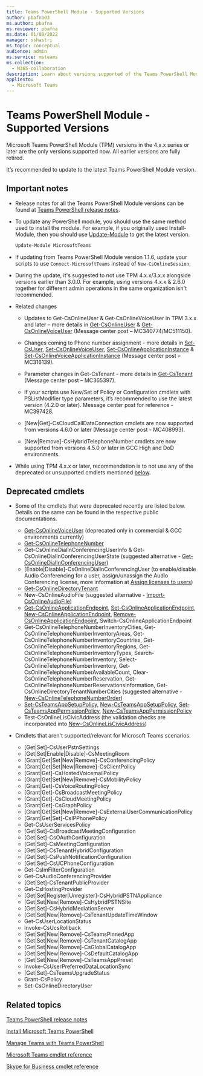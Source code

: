 ```yaml
---
title: Teams PowerShell Module - Supported Versions
author: pbafna03
ms.author: pbafna
ms.reviewer: pbafna
ms.date: 01/08/2022
manager: sshastri
ms.topic: conceptual
audience: admin
ms.service: msteams
ms.collection:
  - M365-collaboration
description: Learn about versions supported of the Teams PowerShell Module, used for administration of Microsoft Teams.
appliesto:
  - Microsoft Teams
---
```


# Teams PowerShell Module - Supported Versions

Microsoft Teams PowerShell Module (TPM) versions in the 4.x.x series or later are the only versions supported now. All earlier versions are fully retired. 

It’s recommended to update to the latest Teams PowerShell Module version.


## Important notes

- Release notes for all the Teams PowerShell Module versions can be found at [Teams PowerShell release notes](teams-powershell-release-notes.md).

- To update any PowerShell module, you should use the same method used to install the module. For example, if you originally used Install-Module, then you should use [Update-Module](/powershell/module/powershellget/update-module) to get the latest version.

  ```powershell
  Update-Module MicrosoftTeams
  ```

- If updating from Teams PowerShell Module version 1.1.6, update your scripts to use `Connect-MicrosoftTeams` instead of `New-CsOnlineSession`.

- During the update, it's suggested to not use TPM 4.x.x/3.x.x alongside versions earlier than 3.0.0. For example, using versions 4.x.x & 2.6.0 together for different admin operations in the same organization isn't recommended.

- Related changes
  - Updates to Get-CsOnlineUser & Get-CsOnlineVoiceUser in TPM 3.x.x and later – more details in [Get-CsOnlineUser](/powershell/module/skype/get-csonlineuser) & [Get-CsOnlineVoiceUser](/powershell/module/skype/get-csonlinevoiceuser) (Message center post – MC340774/MC511150).

  - Changes coming to Phone number assignment - more details in [Set-CsUser](/powershell/module/skype/set-csuser), [Set-CsOnlineVoiceUser](/powershell/module/skype/set-csonlinevoiceuser), [Set-CsOnlineApplicationInstance](/powershell/module/skype/set-csonlineapplicationinstance) & [Set-CsOnlineVoiceApplicationInstance](/powershell/module/skype/set-csonlinevoiceapplicationinstance) (Message center post – MC316139).

  - Parameter changes in Get-CsTenant - more details in [Get-CsTenant](/powershell/module/skype/get-cstenant) (Message center post – MC365397).
  
  - If your scripts use New/Set of Policy or Configuration cmdlets with PSListModifier type parameters, it’s recommended to use the latest version (4.2.0 or later). Message center post for reference - MC397428.

  - [New|Get]-CsCloudCallDataConnection cmdlets are now supported from versions 4.6.0 or later (Message center post - MC408993).
  
  - [New|Remove]-CsHybridTelephoneNumber cmdlets are now supported from versions 4.5.0 or later in GCC High and DoD environments.


- While using TPM 4.x.x or later, recommendation is to not use any of the deprecated or unsupported cmdlets mentioned [below](#deprecated-cmdlets).

## Deprecated cmdlets

- Some of the cmdlets that were deprecated recently are listed below. Details on the same can be found in the respective public documentations.
  - [Get-CsOnlineVoiceUser](/powershell/module/skype/get-csonlinevoiceuser) (deprecated only in commercial & GCC environments currently)
  - [Get-CsOnlineTelephoneNumber](/powershell/module/skype/get-csonlinetelephonenumber)
  - Get-CsOnlineDialInConferencingUserInfo & Get-CsOnlineDialInConferencingUserState (suggested alternative - [Get-CsOnlineDialInConferencingUser](/powershell/module/teams/get-csonlinedialinconferencinguser))
  - [Enable|Disable]-CsOnlineDialInConferencingUser (to enable/disable Audio Conferencing for a user, assign/unassign the Audio Conferencing license, more information at [Assign licenses to users](/microsoft-365/admin/manage/assign-licenses-to-users))
  - [Get-CsOnlineDirectoryTenant](/powershell/module/skype/get-csonlinedirectorytenant)
  - New-CsOnlineAudioFile (suggested alternative - [Import-CsOnlineAudioFile](/powershell/module/teams/import-csonlineaudiofile))
  - [Get-CsOnlineApplicationEndpoint](/powershell/module/skype/get-csonlineapplicationendpoint), [Set-CsOnlineApplicationEndpoint](/powershell/module/skype/set-csonlineapplicationendpoint), [New-CsOnlineApplicationEndpoint](/powershell/module/skype/new-csonlineapplicationendpoint), [Remove-CsOnlineApplicationEndpoint](/powershell/module/skype/remove-csonlineapplicationendpoint), Switch-CsOnlineApplicationEndpoint
  - Get-CsOnlineTelephoneNumberInventoryCities, Get-CsOnlineTelephoneNumberInventoryAreas, Get-CsOnlineTelephoneNumberInventoryCountries, Get-CsOnlineTelephoneNumberInventoryRegions, Get-CsOnlineTelephoneNumberInventoryTypes, Search-CsOnlineTelephoneNumberInventory, Select-CsOnlineTelephoneNumberInventory, Get-CsOnlineTelephoneNumberAvailableCount, Clear-CsOnlineTelephoneNumberReservation, Get-CsOnlineTelephoneNumberReservationsInformation, Get-CsOnlineDirectoryTenantNumberCities (suggested alternative - [New-CsOnlineTelephoneNumberOrder](/powershell/module/teams/new-csonlinetelephonenumberorder))
  - [Set-CsTeamsAppSetupPolicy](/powershell/module/skype/set-csteamsappsetuppolicy), [New-CsTeamsAppSetupPolicy](/powershell/module/skype/new-csteamsappsetuppolicy), [Set-CsTeamsAppPermissionPolicy](/powershell/module/skype/set-csteamsapppermissionpolicy), [New-CsTeamsAppPermissionPolicy](/powershell/module/skype/new-csteamsapppermissionpolicy)
  - Test-CsOnlineLisCivicAddress (the validation checks are incorporated into [New-CsOnlineLisCivicAddress](/powershell/module/teams/new-csonlineliscivicaddress))

- Cmdlets that aren't supported/relevant for Microsoft Teams scenarios.
  - [Get|Set]-CsUserPstnSettings
  - [Get|Set|Enable|Disable]-CsMeetingRoom
  - [Grant|Get|Set|New|Remove]-CsConferencingPolicy
  - [Grant|Get|Set|New|Remove]-CsClientPolicy
  - [Grant|Get]-CsHostedVoicemailPolicy
  - [Grant|Get|Set|New|Remove]-CsMobilityPolicy
  - [Grant|Get]-CsVoiceRoutingPolicy
  - [Grant|Get]-CsBroadcastMeetingPolicy
  - [Grant|Get]-CsCloudMeetingPolicy
  - [Grant|Get]-CsGraphPolicy
  - [Grant|Get|Set|New|Remove]-CsExternalUserCommunicationPolicy
  - [Grant|Get|Set]-CsIPPhonePolicy
  - Get-CsUserServicesPolicy
  - [Get|Set]-CsBroadcastMeetingConfiguration
  - [Get|Set]-CsOAuthConfiguration
  - [Get|Set]-CsMeetingConfiguration
  - [Get|Set]-CsTenantHybridConfiguration
  - [Get|Set]-CsPushNotificationConfiguration
  - [Get|Set]-CsUCPhoneConfiguration
  - Get-CsImFilterConfiguration
  - Get-CsAudioConferencingProvider
  - [Get|Set]-CsTenantPublicProvider
  - Get-CsHostingProvider
  - [Get|Set|Register|Unregister]-CsHybridPSTNAppliance
  - [Get|Set|New|Remove]-CsHybridPSTNSite
  - [Get|Set]-CsHybridMediationServer
  - [Get|Set|New|Remove]-CsTenantUpdateTimeWindow
  - Get-CsUserLocationStatus
  - Invoke-CsUcsRollback
  - [Get|Set|New|Remove]-CsTeamsPinnedApp
  - [Get|Set|New|Remove]-CsTenantCatalogApp
  - [Get|Set|New|Remove]-CsGlobalCatalogApp
  - [Get|Set|New|Remove]-CsDefaultCatalogApp
  - [Get|Set|New|Remove]-CsTeamsAppPreset
  - Invoke-CsUserPreferredDataLocationSync
  - [Get|Set]-CsTeamsUpgradeStatus
  - Grant-CsPolicy
  - Set-CsOnlineDirectoryUser

## Related topics

[Teams PowerShell release notes](teams-powershell-release-notes.md)

[Install Microsoft Teams PowerShell](teams-powershell-install.md)

[Manage Teams with Teams PowerShell](teams-powershell-managing-teams.md)

[Microsoft Teams cmdlet reference](/powershell/module/teams)

[Skype for Business cmdlet reference](/powershell/module/skype)
